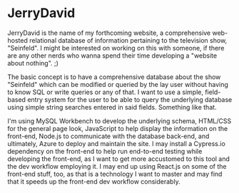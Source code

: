 # JerryDavid
JerryDavid is the name of my forthcoming website, a comprehensive web-hosted relational database of information pertaining to the television show, "Seinfeld".  I might be interested on working on this with someone, if there are any other nerds who wanna spend their time developing a "website about nothing". ;)

The basic concept is to have a comprehensive database about the show "Seinfeld" which can be modified or queried by the lay user without having to know SQL or write queries or any of that. I want to use a simple, field-based entry system for the user to be able to query the underlying database using simple string searches entered in said fields.  Something like that.

I'm using MySQL Workbench to develop the underlying schema, HTML/CSS for the general page look, JavaScript to help display the information on the front-end, Node.js to communicate with the database back-end, and ultimately, Azure to deploy and maintain the site.  I may install a Cypress.io dependency on the front-end to help run end-to-end testing while developing the front-end, as I want to get more accustomed to this tool and the dev workflow employing it.  I may end up using React.js on some of the front-end stuff, too, as that is a technology I want to master and may find that it speeds up the front-end dev workflow considerably.
